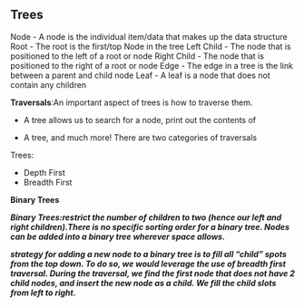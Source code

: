 ## Trees

Node - A node is the individual item/data that makes up the data structure
Root - The root is the first/top Node in the tree
Left Child - The node that is positioned to the left of a root or node
Right Child - The node that is positioned to the right of a root or node
Edge - The edge in a tree is the link between a parent and child node
Leaf - A leaf is a node that does not contain any children


**Traversals**:An important aspect of trees is how to traverse them. 

- A tree allows us to search for a node, print out the contents of

- A tree, and much more! There are two categories of traversals

Trees:

- Depth First
- Breadth First

**Binary Trees**

***Binary Trees:restrict the number of children to two (hence our left and right children).There is no specific sorting order for a binary tree. Nodes can be added into a binary tree wherever space allows.***

***strategy for adding a new node to a binary tree is to fill all “child” spots from the top down. To do so, we would leverage the use of breadth first traversal. During the traversal, we find the first node that does not have 2 child nodes, and insert the new node as a child. We fill the child slots from left to right.***